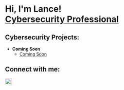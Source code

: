 <h1>Hi, I'm Lance! <br/><a href="[https://www.linkedin.com/in/lance-lockett/]">Cybersecurity Professional</a></h1>

<h2>Cybersecurity Projects:</h2>

- <b>Coming Soon</b>
  - [Coming Soon](LinkGoesHere)



<h2> Connect with me:</h2>

[<img align="left" alt="JoshMadakor | LinkedIn" width="22px" src="https://cdn.jsdelivr.net/npm/simple-icons@v3/icons/linkedin.svg" />][linkedin]

[linkedin]: https://linkedin.com/in/lance-lockett
